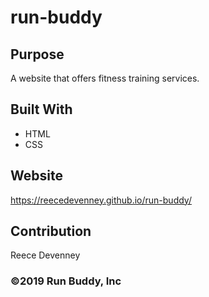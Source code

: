 # run-buddy

## Purpose
A website that offers fitness training services.

## Built With
* HTML
* CSS

## Website
https://reecedevenney.github.io/run-buddy/

## Contribution
Reece Devenney

### ©️2019 Run Buddy, Inc 
